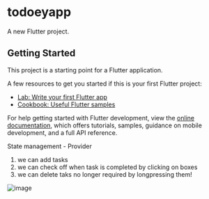 # todoeyapp

A new Flutter project.

## Getting Started

This project is a starting point for a Flutter application.

A few resources to get you started if this is your first Flutter project:

- [Lab: Write your first Flutter app](https://docs.flutter.dev/get-started/codelab)
- [Cookbook: Useful Flutter samples](https://docs.flutter.dev/cookbook)

For help getting started with Flutter development, view the
[online documentation](https://docs.flutter.dev/), which offers tutorials,
samples, guidance on mobile development, and a full API reference.



State management - Provider
1. we can add tasks
2. we can check off when task is completed by clicking on boxes
3. we can delete taks no longer required by longpressing them!




![image](https://github.com/SahilRaut14/todoAPP/assets/100335359/bc5ebf19-c332-48ce-94c0-4fd1e1e9c9d3)
